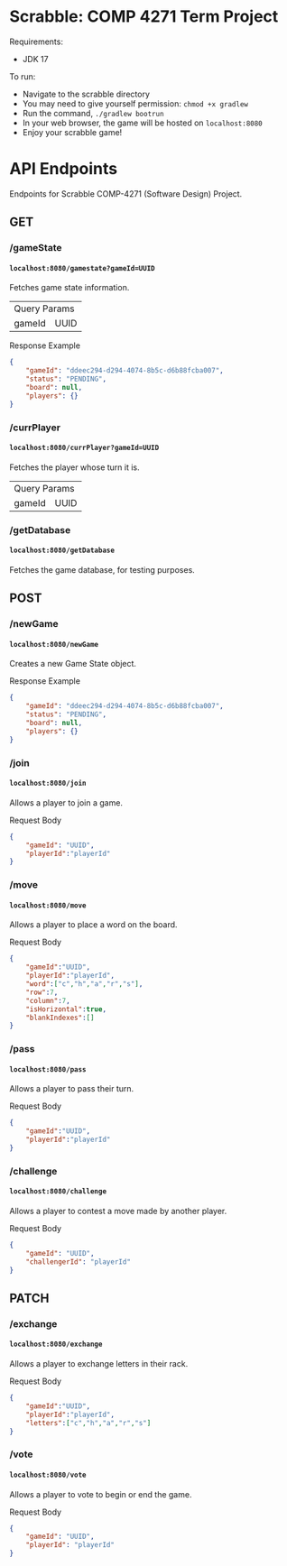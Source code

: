 
<h1>Scrabble: COMP 4271 Term Project</h1>

Requirements:
- JDK 17

To run:
- Navigate to the scrabble directory
- You may need to give yourself permission: `chmod +x gradlew`
- Run the command, `./gradlew bootrun`
- In your web browser, the game will be hosted on `localhost:8080`
- Enjoy your scrabble game!

# API Endpoints
Endpoints for Scrabble COMP-4271 (Software Design) Project.

## GET
### /gameState
#### ```localhost:8080/gamestate?gameId=UUID```
Fetches game state information.

<table>
  <tr>
    <td colspan="2">Query Params</td>
    </tr>
  <tr>
    <td>gameId</td>
    <td>UUID</td>
  </tr>
</table>

Response Example
```json
{
    "gameId": "ddeec294-d294-4074-8b5c-d6b88fcba007",
    "status": "PENDING",
    "board": null,
    "players": {}
}
```

### /currPlayer
#### ```localhost:8080/currPlayer?gameId=UUID```
Fetches the player whose turn it is.

<table>
  <tr>
    <td colspan="2">Query Params</td>
    </tr>
  <tr>
    <td>gameId</td>
    <td>UUID</td>
  </tr>
</table>

### /getDatabase
#### ```localhost:8080/getDatabase```
Fetches the game database, for testing purposes.

## POST
### /newGame
#### ```localhost:8080/newGame```
Creates a new Game State object.

Response Example
```json
{
    "gameId": "ddeec294-d294-4074-8b5c-d6b88fcba007",
    "status": "PENDING",
    "board": null,
    "players": {}
}
```

### /join
#### ```localhost:8080/join```
Allows a player to join a game.

Request Body
```json
{
    "gameId": "UUID",
    "playerId":"playerId"
}
```

### /move
#### ```localhost:8080/move```
Allows a player to place a word on the board.

Request Body
```json
{
    "gameId":"UUID",
    "playerId":"playerId",
    "word":["c","h","a","r","s"],
    "row":7,
    "column":7,
    "isHorizontal":true,
    "blankIndexes":[]
}
```

### /pass
#### ```localhost:8080/pass```
Allows a player to pass their turn.

Request Body
```json
{
    "gameId":"UUID",
    "playerId":"playerId"
}
```

### /challenge
#### ```localhost:8080/challenge```
Allows a player to contest a move made by another player.

Request Body
```json
{
    "gameId": "UUID",
    "challengerId": "playerId"
}
```

## PATCH
### /exchange
#### ```localhost:8080/exchange```
Allows a player to exchange letters in their rack.

Request Body
```json
{
    "gameId":"UUID",
    "playerId":"playerId",
    "letters":["c","h","a","r","s"]
}
```

### /vote
#### ```localhost:8080/vote```
Allows a player to vote to begin or end the game.

Request Body
```json
{
    "gameId": "UUID",
    "playerId": "playerId"
}
```
